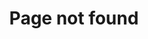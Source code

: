 ---
title: Page not found
template: splash
editUrl: false
hero:
  title: '404'
  tagline: Oops! Looks like you followed a bad link. If you think this is a problem with us, please tell us.
  image:
    file: ../../assets/404.svg
  actions:
    - text: Go home
      icon: right-arrow
      link: /en/intro/what-is-credebl/
      variant: primary
---